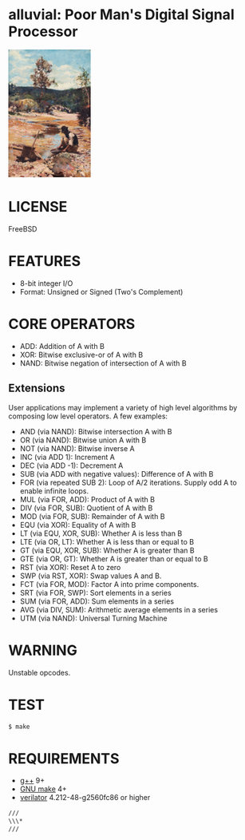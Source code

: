 # alluvial: Poor Man's Digital Signal Processor

![gold prospector](alluvial.png)

# LICENSE

FreeBSD

# FEATURES

* 8-bit integer I/O
* Format: Unsigned or Signed (Two's Complement)

# CORE OPERATORS

* ADD: Addition of A with B
* XOR: Bitwise exclusive-or of A with B
* NAND: Bitwise negation of intersection of A with B

## Extensions

User applications may implement a variety of high level algorithms by composing low level operators. A few examples:

* AND (via NAND): Bitwise intersection A with B
* OR (via NAND): Bitwise union A with B
* NOT (via NAND): Bitwise inverse A
* INC (via ADD 1): Increment A
* DEC (via ADD -1): Decrement A
* SUB (via ADD with negative values): Difference of A with B
* FOR (via repeated SUB 2): Loop of A/2 iterations. Supply odd A to enable infinite loops.
* MUL (via FOR, ADD): Product of A with B
* DIV (via FOR, SUB): Quotient of A with B
* MOD (via FOR, SUB): Remainder of A with B
* EQU (via XOR): Equality of A with B
* LT (via EQU, XOR, SUB): Whether A is less than B
* LTE (via OR, LT): Whether A is less than or equal to B
* GT (via EQU, XOR, SUB): Whether A is greater than B
* GTE (via OR, GT): Whether A is greater than or equal to B
* RST (via XOR): Reset A to zero
* SWP (via RST, XOR): Swap values A and B.
* FCT (via FOR, MOD): Factor A into prime components.
* SRT (via FOR, SWP): Sort elements in a series
* SUM (via FOR, ADD): Sum elements in a series
* AVG (via DIV, SUM): Arithmetic average elements in a series
* UTM (via NAND): Universal Turning Machine

# WARNING

Unstable opcodes.

# TEST

```console
$ make
```

# REQUIREMENTS

* [g++](https://gcc.gnu.org/) 9+
* [GNU make](https://www.gnu.org/software/make/) 4+
* [verilator](https://www.veripool.org/verilator/) 4.212-48-g2560fc86 or higher

```text
///
\\\*
///
```
